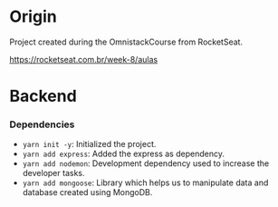 # Origin
Project created during the OmnistackCourse from RocketSeat.

https://rocketseat.com.br/week-8/aulas

# Backend

### Dependencies
- `yarn init -y`: Initialized the project.
- `yarn add express`: Added the express as dependency.
- `yarn add nodemon`: Development dependency used to increase the developer tasks.
- `yarn add mongoose`: Library which helps us to manipulate data and database created using MongoDB.
